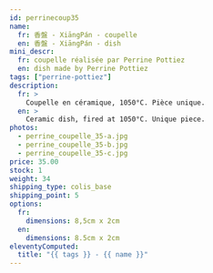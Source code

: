 ```yaml
---
id: perrinecoup35
name:
  fr: 香盤 - XiāngPán - coupelle
  en: 香盤 - XiāngPán - dish
mini_descr:
  fr: coupelle réalisée par Perrine Pottiez
  en: dish made by Perrine Pottiez
tags: ["perrine-pottiez"]
description:
  fr: >
    Coupelle en céramique, 1050°C. Pièce unique.
  en: >
    Ceramic dish, fired at 1050°C. Unique piece.
photos:
  - perrine_coupelle_35-a.jpg
  - perrine_coupelle_35-b.jpg
  - perrine_coupelle_35-c.jpg
price: 35.00
stock: 1
weight: 34
shipping_type: colis_base
shipping_point: 5
options:
  fr:
    dimensions: 8,5cm x 2cm
  en:
    dimensions: 8.5cm x 2cm
eleventyComputed:
  title: "{{ tags }} - {{ name }}"
---
```

